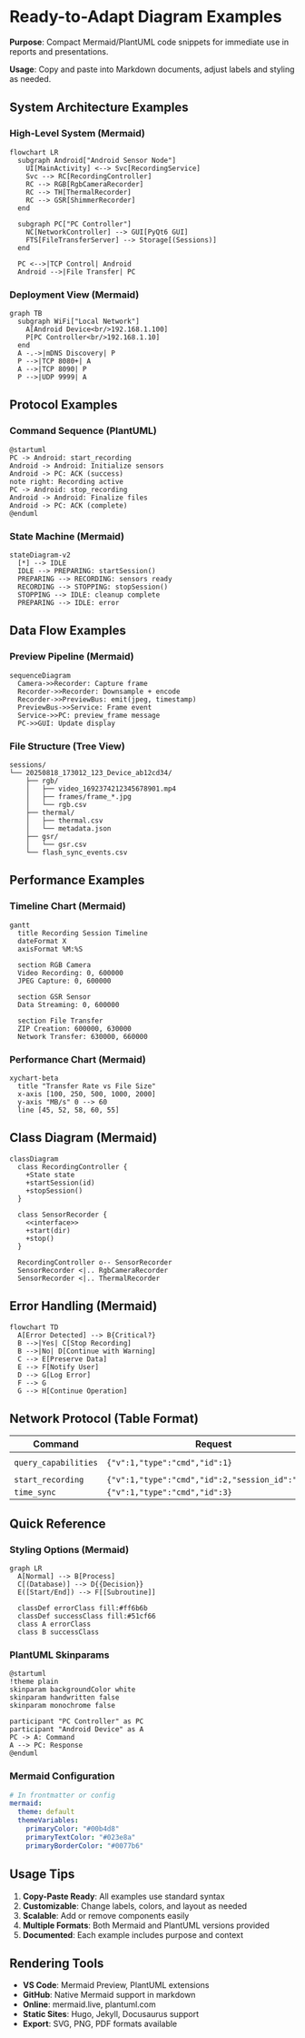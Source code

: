 # Ready-to-Adapt Diagram Examples

**Purpose**: Compact Mermaid/PlantUML code snippets for immediate use in reports and presentations.

**Usage**: Copy and paste into Markdown documents, adjust labels and styling as needed.

## System Architecture Examples

### High-Level System (Mermaid)
```mermaid
flowchart LR
  subgraph Android["Android Sensor Node"]
    UI[MainActivity] <--> Svc[RecordingService]
    Svc --> RC[RecordingController]
    RC --> RGB[RgbCameraRecorder]
    RC --> TH[ThermalRecorder]
    RC --> GSR[ShimmerRecorder]
  end

  subgraph PC["PC Controller"]
    NC[NetworkController] --> GUI[PyQt6 GUI]
    FTS[FileTransferServer] --> Storage[(Sessions)]
  end

  PC <-->|TCP Control| Android
  Android -->|File Transfer| PC
```

### Deployment View (Mermaid)
```mermaid
graph TB
  subgraph WiFi["Local Network"]
    A[Android Device<br/>192.168.1.100]
    P[PC Controller<br/>192.168.1.10]
  end
  A -.->|mDNS Discovery| P
  P -->|TCP 8080+| A
  A -->|TCP 8090| P
  P -->|UDP 9999| A
```

## Protocol Examples

### Command Sequence (PlantUML)
```plantuml
@startuml
PC -> Android: start_recording
Android -> Android: Initialize sensors
Android -> PC: ACK (success)
note right: Recording active
PC -> Android: stop_recording
Android -> Android: Finalize files
Android -> PC: ACK (complete)
@enduml
```

### State Machine (Mermaid)
```mermaid
stateDiagram-v2
  [*] --> IDLE
  IDLE --> PREPARING: startSession()
  PREPARING --> RECORDING: sensors ready
  RECORDING --> STOPPING: stopSession()
  STOPPING --> IDLE: cleanup complete
  PREPARING --> IDLE: error
```

## Data Flow Examples

### Preview Pipeline (Mermaid)
```mermaid
sequenceDiagram
  Camera->>Recorder: Capture frame
  Recorder->>Recorder: Downsample + encode
  Recorder->>PreviewBus: emit(jpeg, timestamp)
  PreviewBus->>Service: Frame event
  Service->>PC: preview_frame message
  PC->>GUI: Update display
```

### File Structure (Tree View)
```
sessions/
└── 20250818_173012_123_Device_ab12cd34/
    ├── rgb/
    │   ├── video_1692374212345678901.mp4
    │   ├── frames/frame_*.jpg
    │   └── rgb.csv
    ├── thermal/
    │   ├── thermal.csv
    │   └── metadata.json
    ├── gsr/
    │   └── gsr.csv
    └── flash_sync_events.csv
```

## Performance Examples

### Timeline Chart (Mermaid)
```mermaid
gantt
  title Recording Session Timeline
  dateFormat X
  axisFormat %M:%S

  section RGB Camera
  Video Recording: 0, 600000
  JPEG Capture: 0, 600000

  section GSR Sensor
  Data Streaming: 0, 600000

  section File Transfer
  ZIP Creation: 600000, 630000
  Network Transfer: 630000, 660000
```

### Performance Chart (Mermaid)
```mermaid
xychart-beta
  title "Transfer Rate vs File Size"
  x-axis [100, 250, 500, 1000, 2000]
  y-axis "MB/s" 0 --> 60
  line [45, 52, 58, 60, 55]
```

## Class Diagram (Mermaid)
```mermaid
classDiagram
  class RecordingController {
    +State state
    +startSession(id)
    +stopSession()
  }

  class SensorRecorder {
    <<interface>>
    +start(dir)
    +stop()
  }

  RecordingController o-- SensorRecorder
  SensorRecorder <|.. RgbCameraRecorder
  SensorRecorder <|.. ThermalRecorder
```

## Error Handling (Mermaid)
```mermaid
flowchart TD
  A[Error Detected] --> B{Critical?}
  B -->|Yes| C[Stop Recording]
  B -->|No| D[Continue with Warning]
  C --> E[Preserve Data]
  E --> F[Notify User]
  D --> G[Log Error]
  F --> G
  G --> H[Continue Operation]
```

## Network Protocol (Table Format)

| Command | Request | Response |
|---------|---------|----------|
| `query_capabilities` | `{"v":1,"type":"cmd","id":1}` | `{"v":1,"type":"ack","ack_id":1,"capabilities":{...}}` |
| `start_recording` | `{"v":1,"type":"cmd","id":2,"session_id":"..."}` | `{"v":1,"type":"ack","ack_id":2,"status":"ok"}` |
| `time_sync` | `{"v":1,"type":"cmd","id":3}` | `{"v":1,"type":"ack","ack_id":3,"t1":...,"t2":...}` |

## Quick Reference

### Styling Options (Mermaid)
```mermaid
graph LR
  A[Normal] --> B[Process]
  C[(Database)] --> D{{Decision}}
  E([Start/End]) --> F[[Subroutine]]

  classDef errorClass fill:#ff6b6b
  classDef successClass fill:#51cf66
  class A errorClass
  class B successClass
```

### PlantUML Skinparams
```plantuml
@startuml
!theme plain
skinparam backgroundColor white
skinparam handwritten false
skinparam monochrome false

participant "PC Controller" as PC
participant "Android Device" as A
PC -> A: Command
A --> PC: Response
@enduml
```

### Mermaid Configuration
```yaml
# In frontmatter or config
mermaid:
  theme: default
  themeVariables:
    primaryColor: "#00b4d8"
    primaryTextColor: "#023e8a"
    primaryBorderColor: "#0077b6"
```

## Usage Tips

1. **Copy-Paste Ready**: All examples use standard syntax
2. **Customizable**: Change labels, colors, and layout as needed
3. **Scalable**: Add or remove components easily
4. **Multiple Formats**: Both Mermaid and PlantUML versions provided
5. **Documented**: Each example includes purpose and context

## Rendering Tools

- **VS Code**: Mermaid Preview, PlantUML extensions
- **GitHub**: Native Mermaid support in markdown
- **Online**: mermaid.live, plantuml.com
- **Static Sites**: Hugo, Jekyll, Docusaurus support
- **Export**: SVG, PNG, PDF formats available
